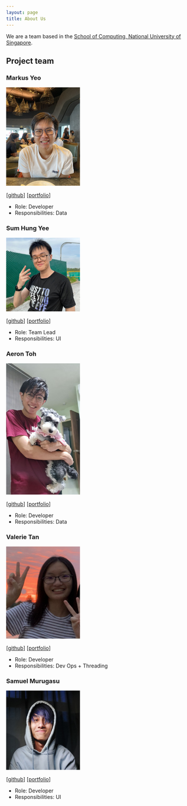 ```yaml
---
layout: page
title: About Us
---
```


We are a team based in the [School of Computing, National University of Singapore](http://www.comp.nus.edu.sg).

## Project team

### Markus Yeo

<img src="images/markusyeo.png" width="200px">

[[github](https://github.com/markusyeo)]
[[portfolio](team/markusyeo.md)]

* Role: Developer
* Responsibilities: Data

### Sum Hung Yee

<img src="images/sumhungyee.png" width="200px">

[[github](http://github.com/sumhungyee)]
[[portfolio](team/sumhungyee.md)]

* Role: Team Lead
* Responsibilities: UI

### Aeron Toh

<img src="images/tohtoroo.png" width="200px">

[[github](http://github.com/Tohtoroo)]
[[portfolio](team/tohtoroo.md)]

* Role: Developer
* Responsibilities: Data

### Valerie Tan

<img src="images/valerietanhx.png" width="200px">

[[github](http://github.com/valerietanhx)]
[[portfolio](team/valerietanhx.md)]

* Role: Developer
* Responsibilities: Dev Ops + Threading

### Samuel Murugasu

<img src="images/axmszr.png" width="200px">

[[github](http://github.com/axmszr)]
[[portfolio](team/axmszr.md)]

* Role: Developer
* Responsibilities: UI
